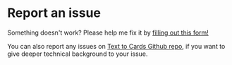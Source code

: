 # Report an issue

Something doesn't work? Please help me fix it by [filling out this form!](https://andrassomi.typeform.com/to/hHNZMk)

You can also report any issues on [Text to Cards Github repo](https://github.com/text-to-cards/text-to-cards/issues), if you want to give deeper technical background to your issue.


